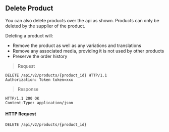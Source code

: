 ## Delete Product

You can also delete products over the api as shown. Products can only be deleted by the supplier of the product. 
 
 Deleting a product will:
 
 - Remove the product as well as any variations and translations
 - Remove any associated media, providing it is not used by other products
 - Preserve the order history
 
 > Request

``` http
DELETE /api/v2/products/{product_id} HTTP/1.1
Authorization: Token token=xxx
```

> Response

``` http
HTTP/1.1 200 OK
Content-Type: application/json
```

#### HTTP Request

`DELETE /api/v2/products/{product_id}`
